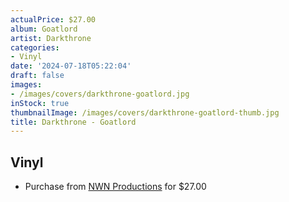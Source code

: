 ```yaml
---
actualPrice: $27.00
album: Goatlord
artist: Darkthrone
categories:
- Vinyl
date: '2024-07-18T05:22:04'
draft: false
images:
- /images/covers/darkthrone-goatlord.jpg
inStock: true
thumbnailImage: /images/covers/darkthrone-goatlord-thumb.jpg
title: Darkthrone - Goatlord
---
```


## Vinyl
* Purchase from [NWN Productions](http://shop.nwnprod.com/index.php?route=product/product&path=75&product_id=52209&sort=pd.name&order=ASC) for $27.00
